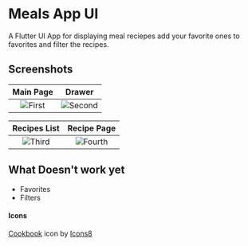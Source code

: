 # Meals App UI

A Flutter UI App for displaying meal reciepes add your favorite ones to favorites and filter the recipes.

## Screenshots

| Main Page | Drawer |
|:-:|:-:|
| ![First](../assets/image1.png?raw=true) | ![Second](../assets/image2.png?raw=true) |

| Recipes List | Recipe Page |
|:-:|:-:|
| ![Third](../assets/image4.png?raw=true) | ![Fourth](../assets/image5.png?raw=true) |
## What Doesn't work yet
- Favorites
- Filters


#### Icons
<a target="_blank" href="https://icons8.com/icon/LQrDwnAk4bPw/cookbook">Cookbook</a> icon by <a target="_blank" href="https://icons8.com">Icons8</a>
